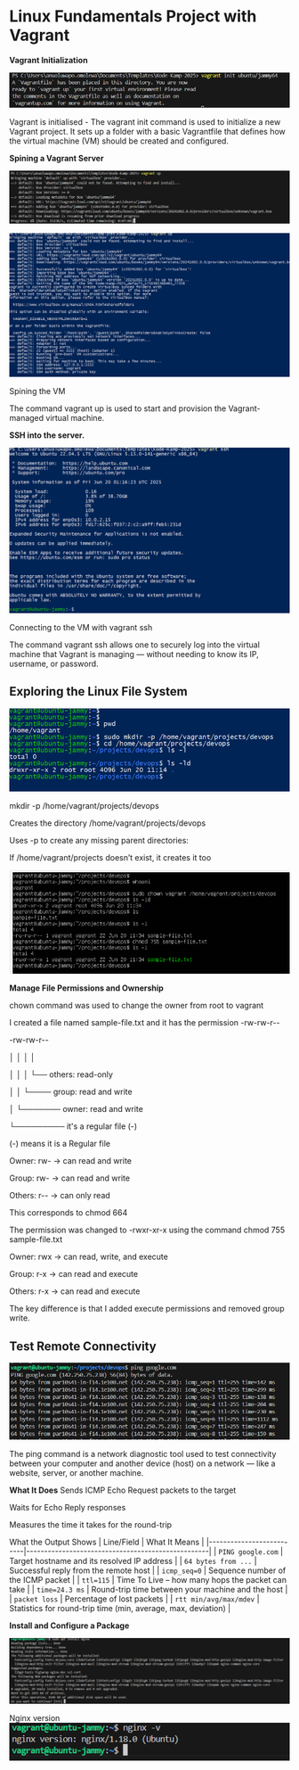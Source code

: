 # Linux Fundamentals Project with Vagrant

**Vagrant Initialization**

![vagrant initialization](images/image.png)

Vagrant is initialised  - The vagrant init command is used to initialize a new Vagrant project. It sets up a folder with a basic Vagrantfile that defines how the virtual machine (VM) should be created and configured.

**Spining a Vagrant Server**

![vagrant up](images/image-1.png)

![vagrant up](images/image-3.png)

Spining the VM

The command vagrant up is used to start and provision the Vagrant-managed virtual machine.

**SSH into the server.**

![vagrant ssh](images/image-4.png)

Connecting to the VM with vagrant ssh

The command vagrant ssh allows one to securely log into the virtual machine that Vagrant is managing — without needing to know its IP, username, or password.

## Exploring the Linux File System

![mkdir ](images/image-5.png)

mkdir -p /home/vagrant/projects/devops

Creates the directory /home/vagrant/projects/devops

Uses -p to create any missing parent directories:

If /home/vagrant/projects doesn’t exist, it creates it too

![chown and chmod](images/image-6.png)

**Manage File Permissions and Ownership**

chown command was used to change the owner from root to vagrant

I created a file named sample-file.txt and it has the permission -rw-rw-r--

-rw-rw-r--

│ │  │  │

│ │  │  └── others: read-only

│ │  └──── group: read and write

│ └─────── owner: read and write

└───────── it's a regular file (-)


(-) means it is a Regular file 

Owner: rw- → can read and write

Group: rw- → can read and write

Others: r-- → can only read

This corresponds to chmod 664

The permission was changed to -rwxr-xr-x using the command chmod 755 sample-file.txt

Owner: rwx → can read, write, and execute

Group: r-x → can read and execute

Others: r-x → can read and execute

The key difference is that I added execute permissions and removed group write.

##  Test Remote Connectivity

![Ping Test](images/image-7.png)

The ping command is a network diagnostic tool used to test connectivity between your computer and another device (host) on a network — like a website, server, or another machine.

**What It Does**
Sends ICMP Echo Request packets to the target

Waits for Echo Reply responses

Measures the time it takes for the round-trip

What the Output Shows
| Line/Field                | What It Means                                     |
|--------------------------|---------------------------------------------------|
| `PING google.com`        | Target hostname and its resolved IP address       |
| `64 bytes from ...`      | Successful reply from the remote host             |
| `icmp_seq=0`             | Sequence number of the ICMP packet                |
| `ttl=115`                | Time To Live – how many hops the packet can take  |
| `time=24.3 ms`           | Round-trip time between your machine and the host |
| `packet loss`            | Percentage of lost packets                        |
| `rtt min/avg/max/mdev`   | Statistics for round-trip time (min, average, max, deviation) |



**Install and Configure a Package**

![apt install package](images/image-8.png)

Nginx version
![Nginx Version](images/image-9.png)